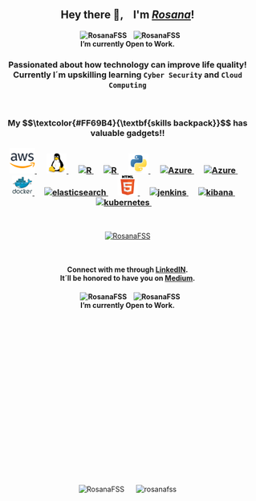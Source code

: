 <h2 align="center">Hey there 👋, &nbsp;&nbsp; I'm <a href="https://www.linkedin.com/in/rosanafssantos/"><em>Rosana</em></a>!<br></h2>

<h4 align="center">
<img height="140px" src="https://github-readme-streak-stats.herokuapp.com/?user=rosanafss&" alt="RosanaFSS"  hspace="10" />
<img height="140px" src="https://github-readme-stats.vercel.app/api?username=rosanafss&show_icons=true&locale=en" alt="RosanaFSS" /><br>
I’m currently <strong>Open to Work</strong>.</h4>

<h3 align="center">Passionated about how technology can improve life quality!<br>Currently I´m upskilling learning <code>Cyber Security</code> and <code>Cloud Computing</code></h3>

<br>

<h3  align="center">My $$\textcolor{#FF69B4}{\textbf{skills backpack}}$$ has valuable gadgets!!<br><br>
<a href="https://aws.amazon.com" target="_blank" rel="noreferrer"> <img src="https://raw.githubusercontent.com/devicons/devicon/master/icons/amazonwebservices/amazonwebservices-original-wordmark.svg" alt="aws" width="50" height="50"/> </a> &nbsp;&nbsp;&nbsp;&nbsp; <a href="https:/www.linux.org/" target="_blank" rel="noreferrer"> <img src="https://raw.githubusercontent.com/devicons/devicon/master/icons/linux/linux-original.svg" alt="linux" width="40" height="40"/> </a>&nbsp;&nbsp;&nbsp;&nbsp; <a href="https://azure.microsoft.com/en-in/" target="_blank" rel="noreferrer"> <img src="https://www.r-project.org/" alt="R" width="40" height="40"/> </a> &nbsp;&nbsp;&nbsp;&nbsp; <a href="https://www.r-project.org/logo/" target="_blank" rel="noreferrer"> <img src="https://www.vectorlogo.zone/logos/microsoft_azure/microsoft_azure-icon.svg" alt="R" width="40" height="40"/> </a> &nbsp;&nbsp;&nbsp;&nbsp; <a href="https://www.python.org" target="_blank" rel="noreferrer"> <img src="https://raw.githubusercontent.com/devicons/devicon/master/icons/python/python-original.svg" alt="python" width="40" height="40"/> </a> &nbsp;&nbsp;&nbsp;&nbsp; <a href="https://azure.microsoft.com/en-in/" target="_blank" rel="noreferrer"> <img src="https://azure.microsoft.com/en-in/" alt="Azure" width="40" height="40"/> </a> &nbsp;&nbsp;&nbsp;&nbsp; <a href="https://www.r-project.org/logo/" target="_blank" rel="noreferrer"> <img src="https://www.vectorlogo.zone/logos/microsoft_azure/microsoft_azure-icon.svg" alt="Azure" width="40" height="40"/> </a> &nbsp;&nbsp;&nbsp;&nbsp;  <a href="https://www.docker.com/" target="_blank" rel="noreferrer"> <img src="https://raw.githubusercontent.com/devicons/devicon/master/icons/docker/docker-original-wordmark.svg" alt="docker" width="40" height="40"/> </a> &nbsp;&nbsp;&nbsp;&nbsp; <a href="https://www.elastic.co" target="_blank" rel="noreferrer"> <img src="https://www.vectorlogo.zone/logos/elastic/elastic-icon.svg" alt="elasticsearch" width="40" height="40"/> </a>  &nbsp;&nbsp;&nbsp;&nbsp;  <a href="https://www.w3.org/html/" target="_blank" rel="noreferrer"> <img src="https://raw.githubusercontent.com/devicons/devicon/master/icons/html5/html5-original-wordmark.svg" alt="html5" width="40" height="40"/> </a> &nbsp;&nbsp;&nbsp;&nbsp; <a href="https://www.jenkins.io" target="_blank" rel="noreferrer"> <img src="https://www.vectorlogo.zone/logos/jenkins/jenkins-icon.svg" alt="jenkins" width="40" height="40"/> </a>  &nbsp;&nbsp;&nbsp;&nbsp;  <a href="https://www.elastic.co/kibana" target="_blank" rel="noreferrer"> <img src="https://www.vectorlogo.zone/logos/elasticco_kibana/elasticco_kibana-icon.svg" alt="kibana" width="40" height="40"/> </a> &nbsp;&nbsp;&nbsp;&nbsp; <a href="https://kubernetes.io" target="_blank" rel="noreferrer"> <img src="https://www.vectorlogo.zone/logos/kubernetes/kubernetes-icon.svg" alt="kubernetes" width="40" height="40"/> </a>  &nbsp;&nbsp;&nbsp;&nbsp; </h3>

<br>

<p align="center"> <a href="https://github.com/ryo-ma/github-profile-trophy"> <img src="https://github-profile-trophy.vercel.app/?username=rosanafss"=algolia alt="RosanaFSS" /></a> </p>

<br>

<h4 align="center">Connect with me through <a href="https://www.linkedin.com/in/rosanafssantos/">LinkedIN</a>.<br>
It´ll be honored to have you on <a href="https://medium.com/rosanafss">Medium</a>.</h4>

<h4 align="center">
<img height="140px" src="https://github-readme-streak-stats.herokuapp.com/?user=rosanafss&" alt="RosanaFSS"  hspace="10" />
<img height="140px" src="https://github-readme-stats.vercel.app/api?username=rosanafss&show_icons=true&locale=en" alt="RosanaFSS" /><br>
I’m currently <strong>Open to Work</strong>.</h4>

<br>


<p align="center"> <img height="80px" src="https://github-readme-stats.vercel.app/api/top-langs?username=rosanafss&show_icons=true&locale=en&layout=compact" alt="RosanaFSS" /> &nbsp;&nbsp;&nbsp;&nbsp; <img  vspace="300" height="30px" src="https://komarev.com/ghpvc/?username=rosanafss&label=Profile%20views&color=0e75b6&style=flat" alt="rosanafss" /> </p>
